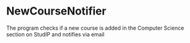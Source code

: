 # NewCourseNotifier
The program checks if a new course is added in the Computer Science section on StudIP and notifies via email
